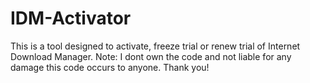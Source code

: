 # IDM-Activator
 
This is a tool  designed to activate, freeze trial or renew trial of Internet Download Manager. 
Note: I dont own the code and not liable for any damage this code occurs to anyone. Thank you!
